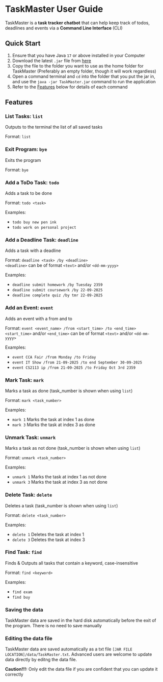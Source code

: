 # TaskMaster User Guide

TaskMaster is a **task tracker chatbot** that can help keep track of todos, deadlines and events via a **Command Line Interface** (CLI)

## Quick Start

1. Ensure that you have Java `17` or above installed in your Computer
2. Download the latest `.jar` file from [here](https://github.com/Emannuel-Tan/ip)
3. Copy the file to the folder you want to use as the home folder for TaskMaster (Preferably an empty folder, though it will work regardless)
4. Open a command terminal and `cd` into the folder that you put the jar in, and use the `java -jar TaskMaster.jar` command to run the application
5. Refer to the [Features](#features) below for details of each command


## Features

### List Tasks: ```list```
Outputs to the terminal the list of all saved tasks

Format: ```list```

### Exit Program: ```bye```
Exits the program 

Format: ```bye```

### Add a ToDo Task: ```todo```
Adds a task to be done

Format: ```todo <task>```

Examples: 
- ```todo buy new pen ink``` 
- ```todo work on personal project```

### Add a Deadline Task: ```deadline```
Adds a task with a deadline

Format: ```deadline <task> /by <deadline>```\
```<deadline>``` can be of format `<text>` and/or `<dd-mm-yyyy>`

Examples:
- ```deadline submit homework /by Tuesday 2359```
- ```deadline submit coursework /by 22-09-2025```
- ```deadline complete quiz /by tmr 22-09-2025```

### Add an Event: ```event```
Adds an event with a from and to

Format: ```event <event_name> /from <start_time> /to <end_time>```\
```<start_time>``` and/or ```<end_time>``` can be of format `<text>` and/or `<dd-mm-yyyy>`

Examples:
- ```event CCA Fair /from Monday /to Friday```
- ```event IT Show /from 21-09-2025 /to end September 30-09-2025```
- ```event CS2113 ip /from 21-09-2025 /to Friday Oct 3rd 2359```

### Mark Task: ```mark```
Marks a task as done (task_number is shown when using `list`)

Format: ```mark <task_number>```

Examples:
- ```mark 1``` Marks the task at index 1 as done 
- ```mark 3``` Marks the task at index 3 as done

### Unmark Task: ```unmark```
Marks a task as not done (task_number is shown when using `list`)

Format: ```unmark <task_number>```

Examples:
- ```unmark 1``` Marks the task at index 1 as not done
- ```unmark 3``` Marks the task at index 3 as not done

### Delete Task: ```delete```
Deletes a task (task_number is shown when using `list`)

Format: ```delete <task_number>```

Examples:
- ```delete 1``` Deletes the task at index 1
- ```delete 3``` Deletes the task at index 3

### Find Task: ```find```
Finds & Outputs all tasks that contain a keyword, case-insensitive

Format: ```find <keyword>```

Examples:
- ```find exam```
- ```find buy```

### Saving the data
TaskMaster data are saved in the hard disk automatically before the exit of the program. There is no need to save manually

### Editing the data file
TaskMaster data are saved automatically as a txt file `[JAR FILE LOCATION]/data/TaskMaster.txt`. Advanced users are welcome to update data directly by editng the data file.

**Caution!!!:** Only edit the data file if you are confident that you can update it correctly
